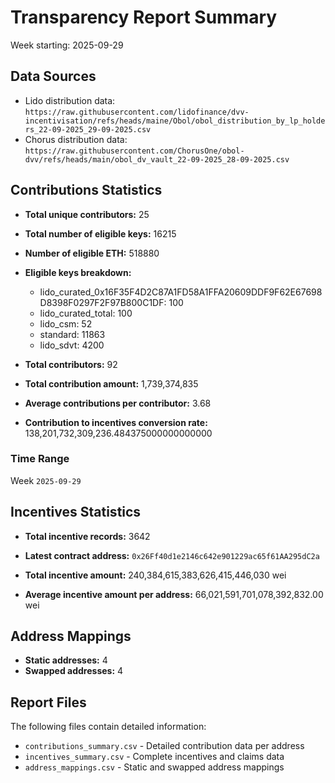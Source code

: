 # Transparency Report Summary
Week starting: 2025-09-29

## Data Sources
- Lido distribution data: `https://raw.githubusercontent.com/lidofinance/dvv-incentivisation/refs/heads/maine/Obol/obol_distribution_by_lp_holders_22-09-2025_29-09-2025.csv`
- Chorus distribution data: `https://raw.githubusercontent.com/ChorusOne/obol-dvv/refs/heads/main/obol_dv_vault_22-09-2025_28-09-2025.csv`

## Contributions Statistics
- **Total unique contributors:** 25
- **Total number of eligible keys:** 16215
- **Number of eligible ETH:** 518880

- **Eligible keys breakdown:**
  - lido_curated_0x16F35F4D2C87A1FD58A1FFA20609DDF9F62E67698D8398F0297F2F97B800C1DF: 100
  - lido_curated_total: 100
  - lido_csm: 52
  - standard: 11863
  - lido_sdvt: 4200

- **Total contributors:** 92
- **Total contribution amount:** 1,739,374,835
- **Average contributions per contributor:** 3.68
- **Contribution to incentives conversion rate:** 138,201,732,309,236.484375000000000000

### Time Range
Week `2025-09-29`

## Incentives Statistics
- **Total incentive records:** 3642
- **Latest contract address:** `0x26Ff40d1e2146c642e901229ac65f61AA295dC2a`

- **Total incentive amount:** 240,384,615,383,626,415,446,030 wei
- **Average incentive amount per address:** 66,021,591,701,078,392,832.00 wei

## Address Mappings
- **Static addresses:** 4
- **Swapped addresses:** 4

## Report Files
The following files contain detailed information:
- `contributions_summary.csv` - Detailed contribution data per address
- `incentives_summary.csv` - Complete incentives and claims data
- `address_mappings.csv` - Static and swapped address mappings